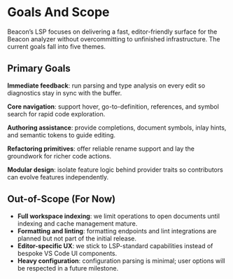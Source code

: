 # Goals And Scope

Beacon’s LSP focuses on delivering a fast, editor-friendly surface for the Beacon analyzer without overcommitting to unfinished infrastructure. The current goals fall into five themes.

## Primary Goals

**Immediate feedback**: run parsing and type analysis on every edit so diagnostics stay in sync with the buffer.

**Core navigation**: support hover, go-to-definition, references, and symbol search for rapid code exploration.

**Authoring assistance**: provide completions, document symbols, inlay hints, and semantic tokens to guide editing.

**Refactoring primitives**: offer reliable rename support and lay the groundwork for richer code actions.

**Modular design**: isolate feature logic behind provider traits so contributors can evolve features independently.

## Out-of-Scope (For Now)

- **Full workspace indexing**: we limit operations to open documents until indexing and cache management mature.
- **Formatting and linting**: formatting endpoints and lint integrations are planned but not part of the initial release.
- **Editor-specific UX**: we stick to LSP-standard capabilities instead of bespoke VS Code UI components.
- **Heavy configuration**: configuration parsing is minimal; user options will be respected in a future milestone.
